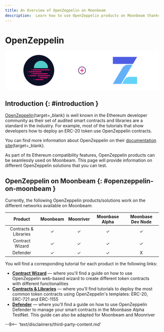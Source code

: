 ```yaml
---
title: An Overview of OpenZeppelin on Moonbeam
description:  Learn how to use OpenZeppelin products on Moonbeam thanks to its Ethereum compatibility features
---
```


# OpenZeppelin

![OpenZeppelin Banner](/images/builders/build/eth-api/dev-env/openzeppelin/openzeppelin-banner.png)

## Introduction {: #introduction } 

[OpenZeppelin](https://openzeppelin.com/){target=_blank} is well known in the Ethereum developer community as their set of audited smart contracts and libraries are a standard in the industry. For example, most of the tutorials that show developers how to deploy an ERC-20 token use OpenZeppelin contracts.

You can find more information about OpenZeppelin on their [documentation site](https://docs.openzeppelin.com/openzeppelin/){target=_blank}.

As part of its Ethereum compatibility features, OpenZeppelin products can be seamlessly used on Moonbeam. This page will provide information on different OpenZeppelin solutions that you can test.

## OpenZeppelin on Moonbeam {: #openzeppelin-on-moonbeam } 

Currently, the following OpenZeppelin products/solutions work on the different networks available on Moonbeam:

|      **Product**      | **Moonbeam** | **Moonriver** | **Moonbase Alpha** | **Moonbase Dev Node** |
|:---------------------:|:------------:|:-------------:|:------------------:|:---------------------:|
| Contracts & Libraries |      ✓       |       ✓       |         ✓          |           ✓           |
|    Contract Wizard    |      ✓       |       ✓       |         ✓          |           ✓           |
|       Defender        |      ✓       |       ✓       |         ✓          |           X           |

You will find a corresponding tutorial for each product in the following links:

 - [**Contract Wizard**](/builders/interact/oz-remix/#openzeppelin-contract-wizard) — where you'll find a guide on how to use OpenZeppelin web-based wizard to create different token contracts with different functionalities
 - [**Contracts & Libraries**](/builders/interact/oz-remix/#deploying-openzeppelin-contracts-on-moonbeam) — where you'll find tutorials to deploy the most common token contracts using OpenZeppelin's templates: ERC-20, ERC-721 and ERC-1155
 - [**Defender**](/builders/tools/openzeppelin/defender/) — where you'll find a guide on how to use OpenZeppelin Defender to manage your smart contracts in the Moonbase Alpha TestNet. This guide can also be adapted for Moonbeam and Moonriver

--8<-- 'text/disclaimers/third-party-content.md'